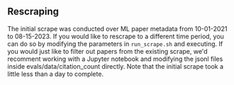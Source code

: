## Rescraping

The initial scrape was conducted over ML paper metadata from 10-01-2021 to 08-15-2023. If you would like to rescrape to a different time period, you can do so by modifying the parameters in `run_scrape.sh` and executing. If you would just like to filter out papers from the existing scrape, we'd recomment working with a Jupyter notebook and modifying the jsonl files inside evals/data/citation_count directly. Note that the initial scrape took a little less than a day to complete.